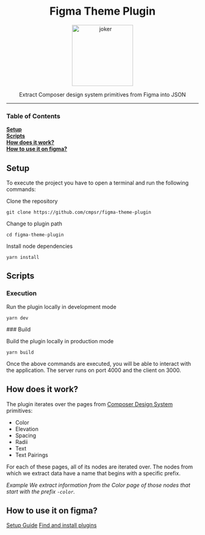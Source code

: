 <div align="center">
<h1>Figma Theme Plugin</h1>

<img
  height="160"
  width="160"
  alt="joker"
  src="https://emojipedia-us.s3.dualstack.us-west-1.amazonaws.com/thumbs/240/google/313/electric-plug_1f50c.png"
/>

<p>Extract Composer design system primitives from Figma into JSON</p>

</div>

<hr />

### Table of Contents

**[Setup](#setup)**<br>
**[Scripts](#scripts)**<br>
**[How does it work?](#how-does-it-work)**<br>
**[How to use it on figma?](#how-to-use-it-on-figma)**<br>

## Setup

To execute the project you have to open a terminal and run the following commands:

Clone the repository

```
git clone https://github.com/cmpsr/figma-theme-plugin
```

Change to plugin path

```
cd figma-theme-plugin
```

Install node dependencies

```
yarn install
```

## Scripts

### Execution

Run the plugin locally in development mode

```
yarn dev
```

### Build

Build the plugin locally in production mode

```
yarn build
```

Once the above commands are executed, you will be able to interact with the application. The server runs on port 4000 and the client on 3000.

## How does it work?

The plugin iterates over the pages from [Composer Design System](https://www.figma.com/file/ewqGU2UQxmYiO8JWaRawP0/Composer---Design-System?node-id=809%3A9938) primitives:

- Color
- Elevation
- Spacing
- Radii
- Text
- Text Pairings

For each of these pages, all of its nodes are iterated over. The nodes from which we extract data have a name that begins with a specific prefix.

_Example_
_We extract information from the Color page of those nodes that start with the prefix <code>-color</code>._

## How to use it on figma?

[Setup Guide](https://www.figma.com/plugin-docs/setup/)
[Find and install plugins](https://help.figma.com/hc/en-us/articles/360040450413-Find-and-install-plugins)
